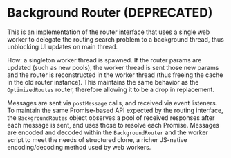 # Background Router (DEPRECATED)

This is an implementation of the router interface that uses a single web worker to delegate the routing search problem to a background thread, thus unblocking UI updates on main thread.

How: a singleton worker thread is spawned. If the router params are updated (such as new pools), the worker thread is sent those new params and the router is reconstructed in the worker thread (thus freeing the cache in the old router instance). This maintains the same behavior as the `OptimizedRoutes` router, therefore allowing it to be a drop in replacement.

Messages are sent via `postMessage` calls, and received via event listeners. To maintain the same Promise-based API expected by the routing interface, the `BackgroundRoutes` object observes a pool of received responses after each message is sent, and uses those to resolve each Promise. Messages are encoded and decoded within the `BackgroundRouter` and the worker script to meet the needs of structured clone, a richer JS-native encoding/decoding method used by web workers.
